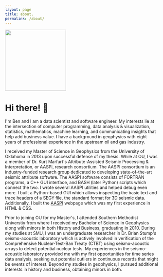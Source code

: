 ```yaml
---
layout: page
title: about.
permalink: /about/
---
```


<img src="{{site.url}}/assets/img/ben_yolo_out_cpp.jpg" width="200">

# Hi there! :wave:

I'm Ben and I am a data scientist and software engineer. My interests lie at the intersection of computer programming, data analysis & visualization, statistics, mathematics, machine learning, and communicating insights that help add business value. I have a background in geophysics with eight years of professional experience in the upstream oil and gas industry.

I received my Master of Science in Geophysics from the University of Oklahoma in 2013 upon successful defense of my thesis. While at OU, I was a member of Dr. Kurt Marfurt's Attribute-Assisted Seismic Processing & Interpretation, or AASPI, research consortium. The AASPI consortium is an industry-funded research group dedicated to developing state-of-the-art seismic attribute software. The AASPI software consists of FORTRAN programs, a C++ GUI interface, and BASH (later Python) scripts which connect the two. I wrote several AASPI utilities and helped debug even more. I built a Python-based GUI which allows inspecting the basic text and trace headers of a SEGY file, the standard format for 3D seismic data. Additionally, I built the [AASPI](http://mcee.ou.edu/aaspi/) webpage which was my first experience in HTML & CSS.

Prior to joining OU for my Master's, I attended Southern Methodist Universtiy from where I received my Bachelor of Science in Geophysics along with minors in both History and Business, graduating in 2010. During my studies at SMU, I was an undergraduate researcher in Dr. Brian Stump's seismo-acoustic laboratory which is actively involved in verification of the Comprehensive Nuclear-Test-Ban Treaty (CTBT) using seismo-acoustic arrays to detect potential nuclear tests. My experiences in the seismo-acoustic laboratory provided me with my first opportunities for time series data analysis, seeking out potential outliers in continuous records that might be events of interest. Beyond my studies in geophysics, I pursued additional interests in history and business, obtaining minors in both.
